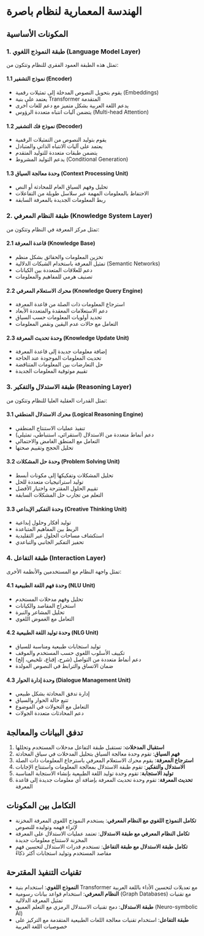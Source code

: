 # الهندسة المعمارية لنظام باصرة

## المكونات الأساسية

### 1. طبقة النموذج اللغوي (Language Model Layer)

تمثل هذه الطبقة العمود الفقري للنظام وتتكون من:

#### 1.1 نموذج التشفير (Encoder)
- يقوم بتحويل النصوص المدخلة إلى تمثيلات رقمية (Embeddings)
- يعتمد على بنية Transformer المتقدمة
- يدعم اللغة العربية بشكل متميز مع دعم للغات أخرى
- يتضمن آليات انتباه متعددة الرؤوس (Multi-head Attention)

#### 1.2 نموذج فك التشفير (Decoder)
- يقوم بتوليد النصوص من التمثيلات الرقمية
- يعتمد على آليات الانتباه الذاتي والمتبادل
- يتضمن طبقات متعددة للتوليد المتقدم
- يدعم التوليد المشروط (Conditional Generation)

#### 1.3 وحدة معالجة السياق (Context Processing Unit)
- تحليل وفهم السياق العام للمحادثة أو النص
- الاحتفاظ بالمعلومات المهمة عبر سلاسل طويلة من التفاعلات
- ربط المعلومات الجديدة بالمعرفة السابقة

### 2. طبقة النظام المعرفي (Knowledge System Layer)

تمثل مركز المعرفة في النظام وتتكون من:

#### 2.1 قاعدة المعرفة (Knowledge Base)
- تخزين المعلومات والحقائق بشكل منظم
- تمثيل المعرفة باستخدام الشبكات الدلالية (Semantic Networks)
- دعم للعلاقات المتعددة بين الكيانات
- تصنيف هرمي للمفاهيم والمعلومات

#### 2.2 محرك الاستعلام المعرفي (Knowledge Query Engine)
- استرجاع المعلومات ذات الصلة من قاعدة المعرفة
- دعم الاستعلامات المعقدة والمتعددة الأبعاد
- تحديد أولويات المعلومات حسب السياق
- التعامل مع حالات عدم اليقين ونقص المعلومات

#### 2.3 وحدة تحديث المعرفة (Knowledge Update Unit)
- إضافة معلومات جديدة إلى قاعدة المعرفة
- تحديث المعلومات الموجودة عند الحاجة
- حل التعارضات بين المعلومات المتناقضة
- تقييم موثوقية المعلومات الجديدة

### 3. طبقة الاستدلال والتفكير (Reasoning Layer)

تمثل القدرات العقلية العليا للنظام وتتكون من:

#### 3.1 محرك الاستدلال المنطقي (Logical Reasoning Engine)
- تنفيذ عمليات الاستنتاج المنطقي
- دعم أنماط متعددة من الاستدلال (استقرائي، استنباطي، تمثيلي)
- التعامل مع المنطق الغامض والاحتمالي
- تحليل الحجج وتقييم صحتها

#### 3.2 وحدة حل المشكلات (Problem Solving Unit)
- تحليل المشكلات وتفكيكها إلى مكونات أبسط
- توليد استراتيجيات متعددة للحل
- تقييم الحلول المقترحة واختيار الأفضل
- التعلم من تجارب حل المشكلات السابقة

#### 3.3 وحدة التفكير الإبداعي (Creative Thinking Unit)
- توليد أفكار وحلول إبداعية
- الربط بين المفاهيم المتباعدة
- استكشاف مساحات الحلول غير التقليدية
- تحفيز التفكير الجانبي والتباعدي

### 4. طبقة التفاعل (Interaction Layer)

تمثل واجهة النظام مع المستخدمين والأنظمة الأخرى:

#### 4.1 وحدة فهم اللغة الطبيعية (NLU Unit)
- تحليل وفهم مدخلات المستخدم
- استخراج المقاصد والكيانات
- تحليل المشاعر والنبرة
- التعامل مع الغموض اللغوي

#### 4.2 وحدة توليد اللغة الطبيعية (NLG Unit)
- توليد استجابات طبيعية ومناسبة للسياق
- تكييف الأسلوب اللغوي حسب المستخدم والموقف
- دعم أنماط متعددة من التواصل (شرح، إقناع، تلخيص، إلخ)
- ضمان الاتساق والترابط في النصوص المولدة

#### 4.3 وحدة إدارة الحوار (Dialogue Management Unit)
- إدارة تدفق المحادثة بشكل طبيعي
- تتبع حالة الحوار والسياق
- التعامل مع التحولات في الموضوع
- دعم المحادثات متعددة الجولات

## تدفق البيانات والمعالجة

1. **استقبال المدخلات**: تستقبل طبقة التفاعل مدخلات المستخدم وتحللها
2. **فهم السياق**: تقوم وحدة معالجة السياق بتحليل المدخلات في سياق المحادثة
3. **استرجاع المعرفة**: يقوم محرك الاستعلام المعرفي باسترجاع المعلومات ذات الصلة
4. **الاستدلال والتفكير**: تقوم طبقة الاستدلال بمعالجة المعلومات واستنتاج الإجابات
5. **توليد الاستجابة**: تقوم وحدة توليد اللغة الطبيعية بإنشاء الاستجابة المناسبة
6. **تحديث المعرفة**: تقوم وحدة تحديث المعرفة بإضافة أي معلومات جديدة إلى قاعدة المعرفة

## التكامل بين المكونات

- **تكامل النموذج اللغوي مع النظام المعرفي**: يستخدم النموذج اللغوي المعرفة المخزنة لإثراء فهمه وتوليده للنصوص
- **تكامل النظام المعرفي مع طبقة الاستدلال**: تعتمد عمليات الاستدلال على المعرفة المخزنة لاستنتاج معلومات جديدة
- **تكامل طبقة الاستدلال مع طبقة التفاعل**: تستخدم قدرات الاستدلال لتحسين فهم مقاصد المستخدم وتوليد استجابات أكثر ذكاءً

## تقنيات التنفيذ المقترحة

- **النموذج اللغوي**: استخدام بنية Transformer مع تعديلات لتحسين الأداء باللغة العربية
- **النظام المعرفي**: استخدام قواعد بيانات رسومية (Graph Databases) مع تقنيات تمثيل المعرفة الدلالية
- **طبقة الاستدلال**: دمج تقنيات الاستدلال الرمزي مع التعلم العميق (Neuro-symbolic AI)
- **طبقة التفاعل**: استخدام تقنيات معالجة اللغات الطبيعية المتقدمة مع التركيز على خصوصيات اللغة العربية
